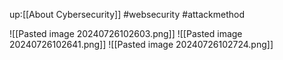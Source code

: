 up:[[About Cybersecurity]]
#websecurity #attackmethod

![[Pasted image 20240726102603.png]]
![[Pasted image 20240726102641.png]]
![[Pasted image 20240726102724.png]]
